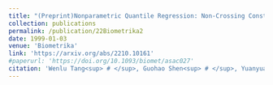 ```yaml
---
title: "(Preprint)Nonparametric Quantile Regression: Non-Crossing Constraints and Conformal Prediction"
collection: publications
permalink: /publication/22Biometrika2
date: 1999-01-03
venue: 'Biometrika'
link: 'https://arxiv.org/abs/2210.10161'
#paperurl: 'https://doi.org/10.1093/biomet/asac027'
citation: 'Wenlu Tang<sup> # </sup>, Guohao Shen<sup> # </sup>, Yuanyuan Lin* and Jian Huang*. (2022). &quot;Nonparametric Quantile Regression: Non-Crossing Constraints and Conformal Prediction. &quot; <i>Submitted.</i>'
---
```

